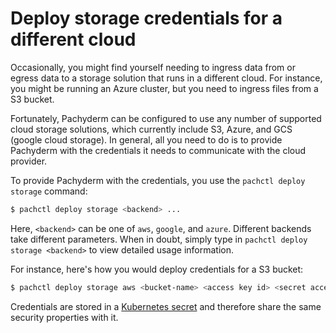 # Deploy storage credentials for a different cloud

Occasionally, you might find yourself needing to ingress data from or egress data to a storage solution that runs in a different cloud.  For instance, you might be running an Azure cluster, but you need to ingress files from a S3 bucket.

Fortunately, Pachyderm can be configured to use any number of supported cloud storage solutions, which currently include S3, Azure, and GCS (google cloud storage).  In general, all you need to do is to provide Pachyderm with the credentials it needs to communicate with the cloud provider.

To provide Pachyderm with the credentials, you use the `pachctl deploy storage` command:

```bash
$ pachctl deploy storage <backend> ...
```

Here, `<backend>` can be one of `aws`, `google`, and `azure`.  Different backends take different parameters.  When in doubt, simply type in `pachctl deploy storage <backend>` to view detailed usage information.

For instance, here's how you would deploy credentials for a S3 bucket:

```bash
$ pachctl deploy storage aws <bucket-name> <access key id> <secret access key>
```

Credentials are stored in a [Kubernetes secret](https://kubernetes.io/docs/concepts/configuration/secret/) and therefore share the same security properties with it.
